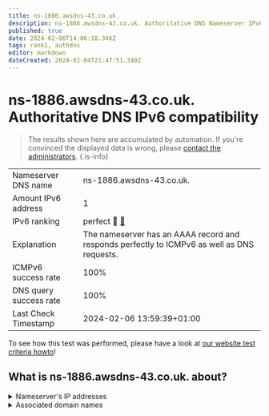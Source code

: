 ```yaml
---
title: ns-1886.awsdns-43.co.uk.
description: ns-1886.awsdns-43.co.uk. Authoritative DNS Nameserver IPv6 compatibility
published: true
date: 2024-02-06T14:06:18.346Z
tags: rank1, authdns
editor: markdown
dateCreated: 2024-02-04T21:47:51.340Z
---
```


# ns-1886.awsdns-43.co.uk. Authoritative DNS IPv6 compatibility

> The results shown here are accumulated by automation. If you're convinced the displayed data is wrong, please [contact the administrators](/howto/chat). 
{.is-info}




|   |   |
| - | - |
| Nameserver DNS name | ns-1886.awsdns-43.co.uk.
| Amount IPv6 address | 1
| IPv6 ranking | perfect :1st_place_medal: [🔗](/howto/ranking) |
| Explanation | The nameserver has an AAAA record and responds perfectly to ICMPv6 as well as DNS requests. |
| ICMPv6 success rate | 100%|
| DNS query success rate | 100% |
| Last Check Timestamp | 2024-02-06 13:59:39+01:00 |

To see how this test was performed, please have a look at [our website test criteria howto](/howto/testcriteria/authdns)!


## What is ns-1886.awsdns-43.co.uk. about?




<details>
<summary>Nameserver's IP addresses</summary>

2600:9000:5307:5e00::1

</details>



<details>
<summary>Associated domain names</summary>

vimeo.com

</details>
